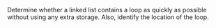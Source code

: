 Determine whether a linked list contains a loop as quickly as possible without using any extra storage. Also, identify the location of the loop.
